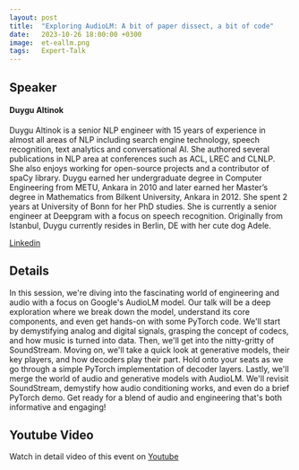 ```yaml
---
layout: post
title:  "Exploring AudioLM: A bit of paper dissect, a bit of code"
date:   2023-10-26 18:00:00 +0300
image:  et-eallm.png
tags:   Expert-Talk
---
```


## Speaker 
#### Duygu Altinok 

Duygu Altinok is a senior NLP engineer with 15 years of experience in almost all areas of NLP including search engine technology, speech recognition, text analytics and conversational AI. She authored several publications in NLP area at conferences such as ACL, LREC and CLNLP. She also enjoys working for open-source projects and a contributor of spaCy library.   Duygu earned her undergraduate degree in Computer Engineering from METU, Ankara in 2010 and later earned her Master’s degree in Mathematics from Bilkent University, Ankara in 2012. She spent 2 years at University of Bonn for her PhD studies. She is currently a senior engineer at Deepgram with a focus on speech recognition.   Originally from Istanbul, Duygu currently resides in Berlin, DE with her cute dog Adele.


[Linkedin][duygo-altinok-profile] 

## Details
In this session, we're diving into the fascinating world of engineering and audio with a focus on Google's AudioLM model. Our talk will be a deep exploration where we break down the model, understand its core components, and even get hands-on with some PyTorch code. We'll start by demystifying analog and digital signals, grasping the concept of codecs, and how music is turned into data. Then, we'll get into the nitty-gritty of SoundStream. Moving on, we'll take a quick look at generative models, their key players, and how decoders play their part. Hold onto your seats as we go through a simple PyTorch implementation of decoder layers. Lastly, we'll merge the world of audio and generative models with AudioLM. We'll revisit SoundStream, demystify how audio conditioning works, and even do a brief PyTorch demo. Get ready for a blend of audio and engineering that's both informative and engaging!

## Youtube Video 

Watch in detail video of this event on [Youtube][youtube-video-audiollm] 



[duygo-altinok-profile]: https://www.linkedin.com/in/duygu-altinok-4021389a/
[youtube-video-audiollm]: https://www.youtube.com/watch?v=wxfgZqccaOA

